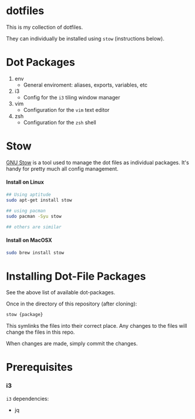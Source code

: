 dotfiles
========

This is my collection of dotfiles.

They can individually be installed using `stow` (instructions below).

Dot Packages
============

1. env
    * General enviroment: aliases, exports, variables, etc
2. i3
    * Config for the `i3` tiling window manager
3. vim
    * Configuration for the `vim` text editor
4. zsh
    * Configuration for the `zsh` shell


Stow
====

[GNU Stow](https://www.gnu.org/software/stow/) is a tool used to manage the dot files as individual packages. It's handy
for pretty much all config management.

#### Install on Linux

````bash
## Using aptitude
sudo apt-get install stow

## using pacman
sudo pacman -Syu stow

## others are similar
````

#### Install on MacOSX

````bash
sudo brew install stow
````


Installing Dot-File Packages
============================

See the above list of available dot-packages.

Once in the directory of this repository (after cloning):

````bash
stow {package}
````

This symlinks the files into their correct place. Any changes to the files will change the files in this repo.

When changes are made, simply commit the changes.


Prerequisites
=============

### i3

`i3` dependencies:

* jq
